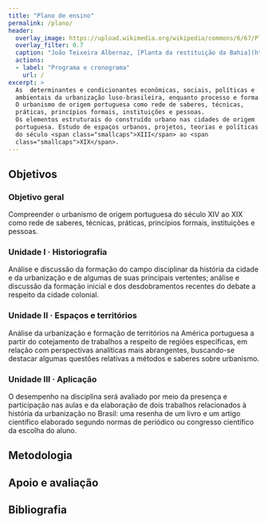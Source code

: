 ```yaml
---
title: "Plano de ensino"
permalink: /plano/
header:
  overlay_image: https://upload.wikimedia.org/wikipedia/commons/6/67/Planta_da_Restitui%C3%A7%C3%A3o_da_BAHIA%2C_por_Jo%C3%A3o_Teixeira_Albernaz.jpg
  overlay_filter: 0.7
  caption: "João Teixeira Albernaz, [Planta da restituição da Bahia](https://commons.wikimedia.org/wiki/File:Planta_da_Restitui%C3%A7%C3%A3o_da_BAHIA,_por_Jo%C3%A3o_Teixeira_Albernaz.jpg), 1631"
  actions:
  - label: "Programa e cronograma"
    url: /
excerpt: >
  As  determinantes e condicionantes econômicas, sociais, políticas e
  ambientais da urbanização luso-brasileira, enquanto processo e forma.
  O urbanismo de origem portuguesa como rede de saberes, técnicas,
  práticas, princípios formais, instituições e pessoas.
  Os elementos estruturais do construído urbano nas cidades de origem
  portuguesa. Estudo de espaços urbanos, projetos, teorias e políticas
  do século <span class="smallcaps">XIII</span> ao <span
  class="smallcaps">XIX</span>.
---
```


## Objetivos ##

### Objetivo geral ###

Compreender o urbanismo de origem portuguesa do século
<span class="smallcaps">XIV</span> ao <span class="smallcaps">XIX</span>
como rede de saberes, técnicas, práticas, princípios formais,
instituições e pessoas.

### Unidade I · Historiografia ###

Análise e discussão da formação do campo disciplinar da história da
cidade e da urbanização e de algumas de suas principais vertentes;
análise e discussão da formação inicial e dos desdobramentos recentes do
debate a respeito da cidade colonial.

### Unidade II · Espaços e territórios ###

Análise da urbanização e formação de territórios na América portuguesa a
partir do cotejamento de trabalhos a respeito de regiões específicas, em
relação com perspectivas analíticas mais abrangentes, buscando-se
destacar algumas questões relativas a métodos e saberes sobre urbanismo. 

### Unidade III · Aplicação ###

O desempenho na disciplina será avaliado por meio da presença e
participação nas aulas e da elaboração de dois trabalhos relacionados à
história da urbanização no Brasil: uma resenha de um livro e um artigo
científico elaborado segundo normas de periódico ou congresso científico
da escolha do aluno.

## Metodologia ##

## Apoio e avaliação ##

## Bibliografia ##

